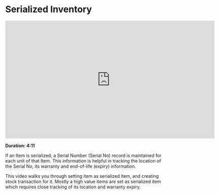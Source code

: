 <!-- add-breadcrumbs -->
<!-- add-breadcrumbs -->
# Serialized Inventory

<iframe width="660" height="371" src="https://www.youtube.com/embed/gvOVlEwFDAk" frameborder="0" allowfullscreen></iframe>

**Duration: 4:11**

If an Item is serialized, a Serial Number (Serial No) record is maintained for each unit of that Item. This information is helpful in tracking the location of the Serial No, its warranty and end-of-life (expiry) information.

This video walks you through setting item as serialized item, and creating stock transaction for it. Mostly a high value items are set as serialized item which requires close tracking of its location and warranty expiry.
